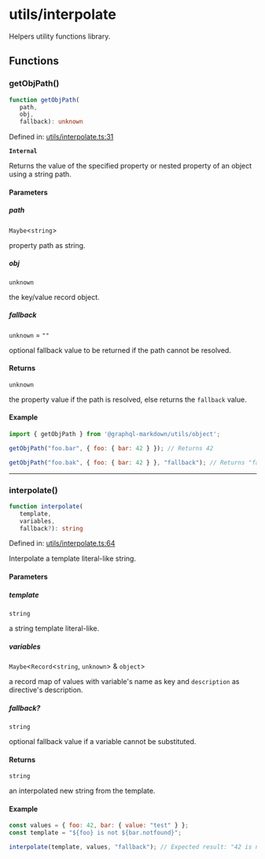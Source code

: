 # utils/interpolate

Helpers utility functions library.

## Functions

### getObjPath()

```ts
function getObjPath(
   path, 
   obj, 
   fallback): unknown
```

Defined in: [utils/interpolate.ts:31](https://github.com/graphql-markdown/graphql-markdown/blob/main/packages/helpers/src/utils/interpolate.ts#L31)

**`Internal`**

Returns the value of the specified property or nested property of an object using a string path.

#### Parameters

##### path

`Maybe`\<`string`\>

property path as string.

##### obj

`unknown`

the key/value record object.

##### fallback

`unknown` = `""`

optional fallback value to be returned if the path cannot be resolved.

#### Returns

`unknown`

the property value if the path is resolved, else returns the `fallback` value.

#### Example

```js
import { getObjPath } from '@graphql-markdown/utils/object';

getObjPath("foo.bar", { foo: { bar: 42 } }); // Returns 42

getObjPath("foo.bak", { foo: { bar: 42 } }, "fallback"); // Returns "fallback"
```

***

### interpolate()

```ts
function interpolate(
   template, 
   variables, 
   fallback?): string
```

Defined in: [utils/interpolate.ts:64](https://github.com/graphql-markdown/graphql-markdown/blob/main/packages/helpers/src/utils/interpolate.ts#L64)

Interpolate a template literal-like string.

#### Parameters

##### template

`string`

a string template literal-like.

##### variables

`Maybe`\<`Record`\<`string`, `unknown`\> & `object`\>

a record map of values with variable's name as key and `description` as directive's description.

##### fallback?

`string`

optional fallback value if a variable cannot be substituted.

#### Returns

`string`

an interpolated new string from the template.

#### Example

```js
const values = { foo: 42, bar: { value: "test" } };
const template = "${foo} is not ${bar.notfound}";

interpolate(template, values, "fallback"); // Expected result: "42 is not fallback",
```
